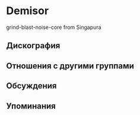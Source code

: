 # Demisor

grind-blast-noise-core from Singapura

## Дискография


## Отношения с другими группами


## Обсуждения


## Упоминания

